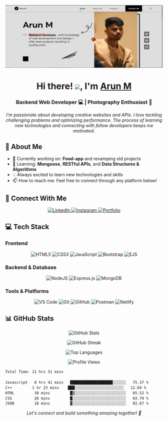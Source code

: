<div align="center">
  <img src="https://raw.githubusercontent.com/arunmeti2018/arunmeti2018/main/images/arun-meti-portfolio-thumbnail.png" alt="banner" width="100%" height="200px"/>
</div>

<h1 align="center">Hi there! <img src="https://media.giphy.com/media/hvRJCLFzcasrR4ia7z/giphy.gif" width="28">, I'm <a href="https://arunmeti.netlify.app" target="_blank" rel="noreferrer">Arun M</a></h1>

<h3 align="center">Backend Web Developer 💻 | Photography Enthusiast 📸</h3>

<p align="center">
  <em>
    I'm passionate about developing creative websites and APIs. I love tackling challenging problems and optimizing performance. The process of learning new technologies and connecting with fellow developers keeps me motivated.
  </em>
</p>

<h2>🚀 About Me</h2>

- 🔭 Currently working on: **Food-app** and revamping old projects
- 🌱 Learning: **Mongoose**, **RESTful APIs**, and **Data Structures & Algorithms**
- 💡 Always excited to learn new technologies and skills
- 📫 How to reach me: Feel free to connect through any platform below!

<h2>🤝 Connect With Me</h2>

<p align="center">
  <a href="https://www.linkedin.com/in/arun-m-47884223a/" target="_blank">
    <img src="https://img.shields.io/badge/LinkedIn-0077B5?style=for-the-badge&logo=linkedin&logoColor=white" alt="LinkedIn"/>
  </a>
  <a href="https://www.instagram.com/a_r_u_n___m___/" target="_blank">
    <img src="https://img.shields.io/badge/Instagram-E4405F?style=for-the-badge&logo=instagram&logoColor=white" alt="Instagram"/>
  </a>
  <a href="https://arunmeti.netlify.app" target="_blank">
    <img src="https://img.shields.io/badge/Portfolio-000000?style=for-the-badge&logo=About.me&logoColor=white" alt="Portfolio"/>
  </a>
</p>

<h2>💻 Tech Stack</h2>

<h3>Frontend</h3>

<p align="center">
  <img src="https://img.shields.io/badge/html5-%23E34F26.svg?style=for-the-badge&logo=html5&logoColor=white" alt="HTML5"/>
  <img src="https://img.shields.io/badge/css3-%231572B6.svg?style=for-the-badge&logo=css3&logoColor=white" alt="CSS3"/>
  <img src="https://img.shields.io/badge/javascript-%23323330.svg?style=for-the-badge&logo=javascript&logoColor=%23F7DF1E" alt="JavaScript"/>
  <img src="https://img.shields.io/badge/bootstrap-%23563D7C.svg?style=for-the-badge&logo=bootstrap&logoColor=white" alt="Bootstrap"/>
  <img src="https://img.shields.io/badge/ejs-%23B4CA65.svg?style=for-the-badge&logo=ejs&logoColor=black" alt="EJS"/>
</p>

<h3>Backend & Database</h3>

<p align="center">
  <img src="https://img.shields.io/badge/node.js-6DA55F?style=for-the-badge&logo=node.js&logoColor=white" alt="NodeJS"/>
  <img src="https://img.shields.io/badge/express.js-%23404d59.svg?style=for-the-badge&logo=express&logoColor=%2361DAFB" alt="Express.js"/>
  <img src="https://img.shields.io/badge/MongoDB-%234ea94b.svg?style=for-the-badge&logo=mongodb&logoColor=white" alt="MongoDB"/>
</p>

<h3>Tools & Platforms</h3>

<p align="center">
  <img src="https://img.shields.io/badge/Visual%20Studio%20Code-0078d7.svg?style=for-the-badge&logo=visual-studio-code&logoColor=white" alt="VS Code"/>
  <img src="https://img.shields.io/badge/git-%23F05033.svg?style=for-the-badge&logo=git&logoColor=white" alt="Git"/>
  <img src="https://img.shields.io/badge/github-%23121011.svg?style=for-the-badge&logo=github&logoColor=white" alt="GitHub"/>
  <img src="https://img.shields.io/badge/Postman-FF6C37?style=for-the-badge&logo=postman&logoColor=white" alt="Postman"/>
  <img src="https://img.shields.io/badge/netlify-%23000000.svg?style=for-the-badge&logo=netlify&logoColor=#00C7B7" alt="Netlify"/>
</p>

<h2>📊 GitHub Stats</h2>

<p align="center">
  <img src="https://github-readme-stats.vercel.app/api?username=arunmeti2018&show_icons=true&theme=radical" alt="GitHub Stats"/>
</p>

<p align="center">
  <img src="https://github-readme-streak-stats.herokuapp.com/?user=arunmeti2018&theme=radical" alt="GitHub Streak"/>
</p>

<p align="center">
  <img src="https://github-readme-stats.vercel.app/api/top-langs/?username=arunmeti2018&layout=compact&theme=radical" alt="Top Languages"/>
</p>

<div align="center">
  
  ![Profile Views](https://komarev.com/ghpvc/?username=arunmeti2018&color=blueviolet)
  
</div>
<!--START_SECTION:waka-->

```txt
Total Time: 11 hrs 31 mins

Javascript   8 hrs 41 mins   ███████████████████░░░░░░   75.37 %
C++         1 hr 23 mins    ███░░░░░░░░░░░░░░░░░░░░░░   12.04 %
HTML         38 mins         █▒░░░░░░░░░░░░░░░░░░░░░░░   05.52 %
CSS          26 mins         █░░░░░░░░░░░░░░░░░░░░░░░░   03.79 %
JSON         18 mins         ▓░░░░░░░░░░░░░░░░░░░░░░░░   02.67 %
```

<!--END_SECTION:waka-->

<p align="center">
  <em>Let's connect and build something amazing together! 🚀</em>
</p>
